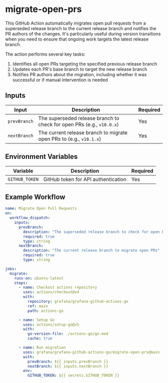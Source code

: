 # migrate-open-prs

This GitHub Action automatically migrates open pull requests from a superseded release branch to the current release branch and notifies the PR authors of the changes. It's particularly useful during version transitions when you need to ensure that ongoing work targets the latest release branch.

The action performs several key tasks:

1. Identifies all open PRs targeting the specified previous release branch
2. Updates each PR's base branch to target the new release branch
3. Notifies PR authors about the migration, including whether it was successful or if manual intervention is needed

## Inputs

| Input        | Description                                                           | Required |
| ------------ | --------------------------------------------------------------------- | -------- |
| `prevBranch` | The superseded release branch to check for open PRs (e.g., `v10.0.x`) | Yes      |
| `nextBranch` | The current release branch to migrate open PRs to (e.g., `v10.1.x`)   | Yes      |

## Environment Variables

| Variable       | Description                         | Required |
| -------------- | ----------------------------------- | -------- |
| `GITHUB_TOKEN` | GitHub token for API authentication | Yes      |

## Example Workflow

```yaml
name: Migrate Open Pull Requests
on:
  workflow_dispatch:
    inputs:
      prevBranch:
        description: "The superseded release branch to check for open PRs"
        required: true
        type: string
      nextBranch:
        description: "The current release branch to migrate open PRs"
        required: true
        type: string

jobs:
  migrate:
    runs-on: ubuntu-latest
    steps:
      - name: Checkout actions repository
        uses: actions/checkout@v4
        with:
          repository: grafana/grafana-github-actions-go
          ref: main
          path: actions-go

      - name: Setup Go
        uses: actions/setup-go@v5
        with:
          go-version-file: ./actions-go/go.mod
          cache: true

      - name: Run migration
        uses: grafana/grafana-github-actions-go/migrate-open-prs@main
        with:
          prevBranch: ${{ inputs.prevBranch }}
          nextBranch: ${{ inputs.nextBranch }}
        env:
          GITHUB_TOKEN: ${{ secrets.GITHUB_TOKEN }}
```
